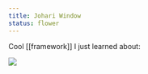 ```yaml
---
title: Johari Window
status: flower
---
```


Cool [[framework]] I just learned about:

<img src="../assets/johari.png" class="white-pic">